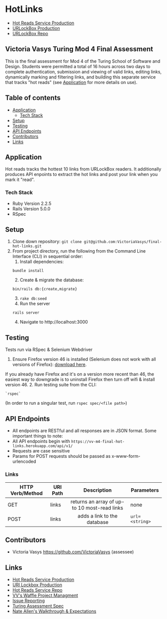 # HotLinks
* [Hot Reads Service Production](https://vv-m4-final-hot-links.herokuapp.com/)
* [URLockBox Production](https://vv-m4-final-assessment.herokuapp.com/links)
* [URLockBox Repo](https://github.com/VictoriaVasys/Final-Assessment/)
 

## Victoria Vasys Turing Mod 4 Final Assessment
This is the final assessment for Mod 4 of the Turing School of Software and Design. Students were permitted a total of 16 hours across two days to complete authentication, submission and viewing of valid links, editing links, dynamically marking and filtering links, and building this separate service that tracks "hot reads" (see [Application](#application) for more details on use).

## Table of contents

- [Application](#application)
    - [Tech Stack](#tech-stack)
- [Setup](#setup)
- [Testing](#testing)
- [API Endpoints](#api-endpoints)
- [Contributors](#contributors)
- [Links](#links)

## Application

Hot reads tracks the hottest 10 links from URLockBox readers. It additionally produces API enpoints to extract the hot links and post your link when you mark it "read".

### Tech Stack

* Ruby Version 2.2.5
* Rails Version 5.0.0
* RSpec

## Setup

1. Clone down repository: `git clone git@github.com:VictoriaVasys/final-hot-links.git`
2. From project directory, run the following from the Command Line Interface (CLI) in sequential order:
    1. Install dependencies: 
    ```
    bundle install
    ```
    2. Create & migrate the database: 
    ```
    bin/rails db:{create,migrate}
    ```
    3. `rake db:seed`
    4. Run the server
    ```
    rails server
    ```
    4. Navigate to http://localhost:3000

## Testing

Tests run via RSpec & Selenium Webdriver

1. Ensure Firefox version 46 is installed (Selenium does not work with all versions of Firefox):
[download here](https://www.softexia.com/windows/web-browsers/firefox-46). 

  If you already have Firefox and it's on a version more recent than 46, the easiest way to downgrade is to uninstall Firefox then turn off wifi & install version 46.
2. Run testing suite from the CLI: 
```
`rspec`
``` 
(In order to run a singular test, run `rspec spec/<file path>`)

## API Endpoints
* All endpoints are RESTful and all responses are in JSON format. Some important things to note:
* All API endpoints begin with `https://vv-m4-final-hot-links.herokuapp.com/api/v1/`
* Requests are case sensitive
* Params for POST requests should be passed as x-www-form-urlencoded

### Links
|**HTTP Verb/Method**|**URI Path**|**Description**|**Parameters**|
| --- | --- |:---:| --- |
|GET|links|returns an array of up-to 10 most-read links|none|
|POST|links|adds a link to the database|`url=<string>`|

## Contributors
* Victoria Vasys https://github.com/VictoriaVasys (assessee)

## Links
* [Hot Reads Service Production](https://vv-m4-final-hot-links.herokuapp.com/) 
* [URI Lockbox Production](https://vv-m4-final-assessment.herokuapp.com/)
* [Hot Reads Service Repo](https://github.com/VictoriaVasys/m4-final-hot-links)
* [VV's Waffle Project Managment](https://waffle.io/VictoriaVasys/Final-Assessment)
* [Issue Reporting](https://github.com/VictoriaVasys/m4-final-hot-links/issues)
* [Turing Assessment Spec](https://gist.github.com/neight-allen/4cb05991a97ac9970dc1620d1f1734fb)
* [Nate Allen's Walkthrough & Expectations](https://vimeo.com/198611383)
